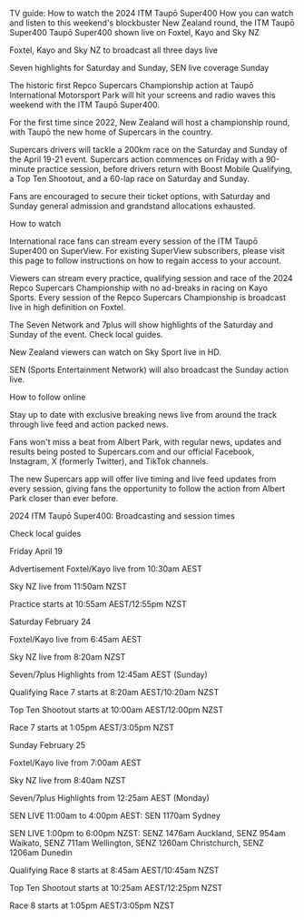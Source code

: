TV guide: How to watch the 2024 ITM Taupō Super400
How you can watch and listen to this weekend's blockbuster New Zealand round, the ITM Taupō Super400
Taupō Super400 shown live on Foxtel, Kayo and Sky NZ

Foxtel, Kayo and Sky NZ to broadcast all three days live

Seven highlights for Saturday and Sunday, SEN live coverage Sunday

The historic first Repco Supercars Championship action at Taupō International Motorsport Park will hit your screens and radio waves this weekend with the ITM Taupō Super400.

For the first time since 2022, New Zealand will host a championship round, with Taupō the new home of Supercars in the country.

Supercars drivers will tackle a 200km race on the Saturday and Sunday of the April 19-21 event. Supercars action commences on Friday with a 90-minute practice session, before drivers return with Boost Mobile Qualifying, a Top Ten Shootout, and a 60-lap race on Saturday and Sunday.

Fans are encouraged to secure their ticket options, with Saturday and Sunday general admission and grandstand allocations exhausted.

How to watch

International race fans can stream every session of the ITM Taupō Super400 on SuperView. For existing SuperView subscribers, please visit this page to follow instructions on how to regain access to your account.

Viewers can stream every practice, qualifying session and race of the 2024 Repco Supercars Championship with no ad-breaks in racing on Kayo Sports. Every session of the Repco Supercars Championship is broadcast live in high definition on Foxtel.

The Seven Network and 7plus will show highlights of the Saturday and Sunday of the event. Check local guides.

New Zealand viewers can watch on Sky Sport live in HD.

SEN (Sports Entertainment Network) will also broadcast the Sunday action live.

How to follow online

Stay up to date with exclusive breaking news live from around the track through live feed and action packed news.

Fans won't miss a beat from Albert Park, with regular news, updates and results being posted to Supercars.com and our official Facebook, Instagram, X (formerly Twitter), and TikTok channels.

The new Supercars app will offer live timing and live feed updates from every session, giving fans the opportunity to follow the action from Albert Park closer than ever before.

2024 ITM Taupō Super400: Broadcasting and session times

Check local guides

Friday April 19

Advertisement
Foxtel/Kayo live from 10:30am AEST

Sky NZ live from 11:50am NZST

Practice starts at 10:55am AEST/12:55pm NZST

Saturday February 24

Foxtel/Kayo live from 6:45am AEST

Sky NZ live from 8:20am NZST

Seven/7plus Highlights from 12:45am AEST (Sunday)

Qualifying Race 7 starts at 8:20am AEST/10:20am NZST

Top Ten Shootout starts at 10:00am AEST/12:00pm NZST

Race 7 starts at 1:05pm AEST/3:05pm NZST

Sunday February 25

Foxtel/Kayo live from 7:00am AEST

Sky NZ live from 8:40am NZST

Seven/7plus Highlights from 12:25am AEST (Monday)

SEN LIVE 11:00am to 4:00pm AEST: SEN 1170am Sydney

SEN LIVE 1:00pm to 6:00pm NZST: SENZ 1476am Auckland, SENZ 954am Waikato, SENZ 711am Wellington, SENZ 1260am Christchurch, SENZ 1206am Dunedin

Qualifying Race 8 starts at 8:45am AEST/10:45am NZST

Top Ten Shootout starts at 10:25am AEST/12:25pm NZST

Race 8 starts at 1:05pm AEST/3:05pm NZST
